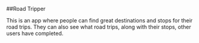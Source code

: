 ##Road Tripper

  This is an app where people can find great destinations and stops for their road trips. 
  They can also see what road trips, along with their stops, other users have completed. 